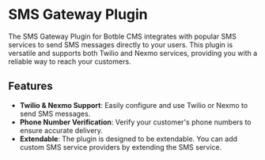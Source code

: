 # SMS Gateway Plugin

The SMS Gateway Plugin for Botble CMS integrates with popular SMS services to send SMS messages directly to your users. This plugin is versatile and supports both Twilio and Nexmo services, providing you with a reliable way to reach your customers.

## Features

- **Twilio & Nexmo Support**: Easily configure and use Twilio or Nexmo to send SMS messages.
- **Phone Number Verification**: Verify your customer's phone numbers to ensure accurate delivery.
- **Extendable**: The plugin is designed to be extendable. You can add custom SMS service providers by extending the SMS service.
